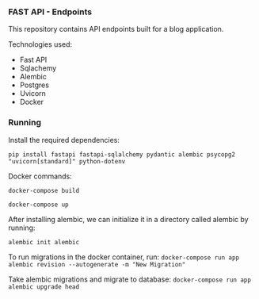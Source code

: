 ### FAST API - Endpoints 

This repository contains API endpoints built for a 
blog application.

Technologies used:
- Fast API
- Sqlachemy
- Alembic
- Postgres
- Uvicorn 
- Docker

### Running
Install the required dependencies:

```pip install fastapi fastapi-sqlalchemy pydantic alembic psycopg2 "uvicorn[standard]" python-dotenv```

Docker commands:

```docker-compose build ```

```docker-compose up```

After installing alembic, we can initialize it in a 
directory called alembic by running:

```alembic init alembic```

To run migrations in the docker container, run:
```docker-compose run app alembic revision --autogenerate -m "New Migration" ```

Take alembic migrations and migrate to database:
```docker-compose run app alembic upgrade head```